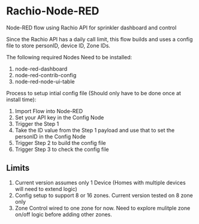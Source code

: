 # Rachio-Node-RED

Node-RED flow using Rachio API for sprinkler dashboard and control

Since the Rachio API has a daily call limit, this flow builds and uses a config file to store personID, device ID, Zone IDs.

The following required Nodes Need to be installed:

1) node-red-dashboard
2) node-red-contrib-config
3) node-red-node-ui-table

Process to setup intial config file (Should only have to be done once at install time):

1) Import Flow into Node-RED
2) Set your API key in the Config Node
3) Trigger the Step 1
4) Take the ID value from the Step 1 payload and use that to set the personID in the Config Node
5) Trigger Step 2 to build the config file
6) Trigger Step 3 to check the config file

## Limits

1) Current version assumes only 1 Device (Homes with multiple devices will need to extend logic)
2) Config setup to support 8 or 16 zones.  Current version tested on 8 zone only
3) Zone Control wired to one zone for now.  Need to explore mulitple zone on/off logic before adding other zones.
